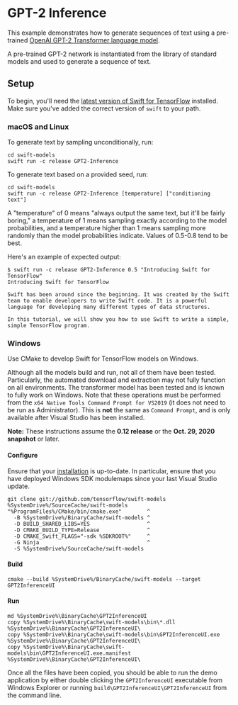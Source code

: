 # GPT-2 Inference

This example demonstrates how to generate sequences of text using a
pre-trained
[OpenAI GPT-2 Transformer language model](https://github.com/openai/gpt-2).

A pre-trained GPT-2 network is instantiated from the library of standard models
and used to generate a sequence of text.

## Setup

To begin, you'll need the [latest version of Swift for
TensorFlow](https://github.com/tensorflow/swift/blob/master/Installation.md)
installed. Make sure you've added the correct version of `swift` to your path.

### macOS and Linux

To generate text by sampling unconditionally, run:

```console
cd swift-models
swift run -c release GPT2-Inference
```

To generate text based on a provided seed, run:

```console
cd swift-models
swift run -c release GPT2-Inference [temperature] ["conditioning text"]
```

A "temperature" of 0 means "always output the same text, but it'll be fairly
boring," a temperature of 1 means sampling exactly according to the model
probabilities, and a temperature higher than 1 means sampling more randomly
than the model probabilities indicate. Values of 0.5-0.8 tend to be best.

Here's an example of expected output:

```console
$ swift run -c release GPT2-Inference 0.5 "Introducing Swift for TensorFlow"
Introducing Swift for TensorFlow

Swift has been around since the beginning. It was created by the Swift team to enable developers to write Swift code. It is a powerful language for developing many different types of data structures.

In this tutorial, we will show you how to use Swift to write a simple, simple TensorFlow program.
```

### Windows

Use CMake to develop Swift for TensorFlow models on Windows.

Although all the models build and run, not all of them have been tested.  Particularly, the automated download and extraction may not fully function on all environments.  The transformer model has been tested and is known to fully work on Windows.  Note that these operations must be performed from the `x64 Native Tools Command Prompt for VS2019` (it does not need to be run as Administrator).  This is **not** the same as `Command Prompt`, and is only available after Visual Studio has been installed.

**Note:** These instructions assume the **0.12 release** or the **Oct. 29, 2020 snapshot** or later.

#### Configure

Ensure that your
[installation](https://github.com/tensorflow/swift/blob/master/Installation.md#installation-2)
is up-to-date. In particular, ensure that you have deployed Windows SDK
modulemaps since your last Visual Studio update.

```console
git clone git://github.com/tensorflow/swift-models %SystemDrive%/SourceCache/swift-models
"%ProgramFiles%/CMake/bin/cmake.exe"        ^
  -B %SystemDrive%/BinaryCache/swift-models ^
  -D BUILD_SHARED_LIBS=YES                  ^
  -D CMAKE_BUILD_TYPE=Release               ^
  -D CMAKE_Swift_FLAGS="-sdk %SDKROOT%"     ^
  -G Ninja                                  ^
  -S %SystemDrive%/SourceCache/swift-models
```

#### Build

```console
cmake --build %SystemDrive%/BinaryCache/swift-models --target GPT2InferenceUI
```

#### Run

```console
md %SystemDrive%\BinaryCache\GPT2InferenceUI
copy %SystemDrive%\BinaryCache\swift-models\bin\*.dll %SystemDrive%\BinaryCache\GPT2InferenceUI\
copy %SystemDrive%\BinaryCache\swift-models\bin\GPT2InferenceUI.exe %SystemDrive%\BinaryCache\GPT2InferenceUI\
copy %SystemDrive%\BinaryCache\swift-models\bin\GPT2InferenceUI.exe.manifest %SystemDrive%\BinaryCache\GPT2InferenceUI\
```

Once all the files have been copied, you should be able to run the demo
application by either double clicking the `GPT2InferenceUI` executable from
Windows Explorer or running `build\GPT2InferenceUI\GPT2InferenceUI` from the
command line.
